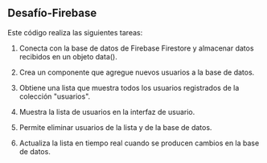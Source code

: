 ## Desafío-Firebase

Este código realiza las siguientes tareas:

1. Conecta con la base de datos de Firebase Firestore y almacenar datos recibidos en un objeto data().

2. Crea un componente que agregue nuevos usuarios a la base de datos.

3. Obtiene una lista que muestra todos los usuarios registrados de la colección "usuarios".

4. Muestra la lista de usuarios en la interfaz de usuario.

5. Permite eliminar usuarios de la lista y de la base de datos.

6. Actualiza la lista en tiempo real cuando se producen cambios en la base de datos.
